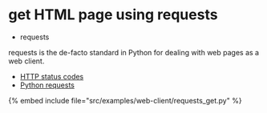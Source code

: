 # get HTML page using requests

* requests


requests is the de-facto standard in Python for dealing with web pages as a web client.


* [HTTP status codes](https://en.wikipedia.org/wiki/List_of_HTTP_status_codes)
* [Python requests](http://docs.python-requests.org/)

{% embed include file="src/examples/web-client/requests_get.py" %}

